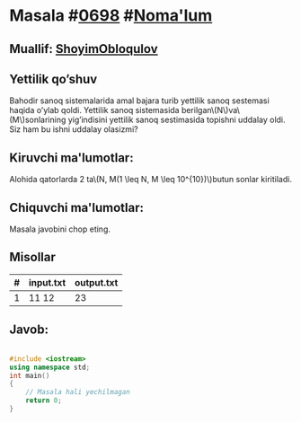 
<h1>Masala #<a href="https://robocontest.uz/tasks/0698">0698</a> #<a href="https://robocontest.uz/tasks?category=1">Noma'lum</a></h1>
<h2> Muallif: <a href="https://robocontest.uz/profile/obloqulovshoyim">ShoyimObloqulov</a></h2>
<h2>Yettilik qo’shuv</h2>
<p>Bahodir sanoq sistemalarida amal bajara turib yettilik sanoq sestemasi haqida o’ylab qoldi. Yettilik sanoq sistemasida berilgan\(N\)va\(M\)sonlarining yig’indisini yettilik sanoq sestimasida topishni uddalay oldi. Siz ham bu ishni uddalay olasizmi?</p>
<h2>Kiruvchi ma'lumotlar:</h2>
<p>Alohida qatorlarda 2 ta\(N, M(1 \leq N, M \leq 10^{10})\)butun sonlar kiritiladi.</p>
<h2>Chiquvchi ma'lumotlar:</h2>
<p>Masala javobini chop eting.</p>
<h2>Misollar</h2>
<table>
    <thead>
        <tr>
            <th>#</th>
            <th>input.txt</th>
            <th>output.txt</th>
        </tr>
    </thead>
    <tbody>
            <tr>
                <td>1</td>
                <td>11
12</td>
                <td>23</td>
            </tr>
    </tbody>
    </table>
    
<h2>Javob:</h2>

######
```cpp
#include <iostream>
using namespace std;
int main()
{
    // Masala hali yechilmagan
    return 0;
}
```
